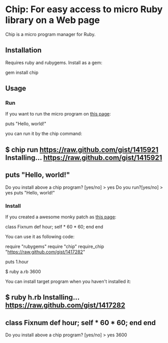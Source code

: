# Chip: For easy access to micro Ruby library on a Web page

Chip is a micro program manager for Ruby.

## Installation

Requires ruby and rubygems. Install as a gem:

  gem install chip

## Usage

### Run
If you want to run the micro program on [this page](https://raw.github.com/gist/1415921):

  puts "Hello, world!"

you can run it by the chip command:

  $ chip run https://raw.github.com/gist/1415921
  Installing...
  https://raw.github.com/gist/1415921
  ---
  puts "Hello, world!"
  ---
  Do you install above a chip program? [yes/no] > yes
  Do you run?[yes/no] > yes
  puts "Hello, world!"

### Install
If you created a awesome monky patch as [this page](https://raw.github.com/gist/1417282):

  class Fixnum
    def hour; self * 60 * 60; end
  end

You can use it as following code:

  require "rubygems"
  require "chip"
  require_chip "https://raw.github.com/gist/1417282"
  
  puts 1.hour
  
  $ ruby a.rb
  3600

You can install target program when you haven't installed it:

  $ ruby h.rb
  Installing...
  https://raw.github.com/gist/1417282
  ---
  class Fixnum
    def hour; self * 60 * 60; end
  end
  ---
  Do you install above a chip program? [yes/no] > yes
  3600

